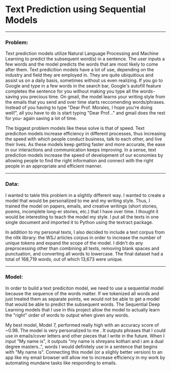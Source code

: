 # Text Prediction using Sequential Models

___

### Problem:
Text prediction models utilize Natural Language Processing and Machine Learning to predict the subsequent word(s) in a sentence. The user inputs a few words and the model predicts the words that are most likely to come after them. Text predicition models have a lot of use, depending on the industry and field they are employed in. They are quite ubiquitious and assist us on a daily basis, sometimes without us even realizing. If you go to Google and type in a few words in the search bar, Google's autofill feature completes the sentence for you without making you type all the words- saving you precious time. On gmail, the model learns your writing style from the emails that you send and over time starts reccomending words/phrases. Instead of you having to type "Dear Prof. Morales, I hope you're doing well!", all you have to do is start typing "Dear Prof..." and gmail does the rest for you- again saving a lot of time.

The biggest problem models like these solve is that of speed. Text prediciton models increase efficiency in different processes, thus increasing the speed with which people conduct business, talk to each other, and live their lives. As these models keep getting faster and more accurate, the ease in our interactions and communication keeps improving. In a sense, text prediction models increase the speed of development of our economies by allowing people to find the right information and connect with the right people in an appropriate and efficient manner.

___

### Data:
I wanted to takle this problem in a slightly different way. I wanted to create a model that would be personalized to me and my writing style. Thus, I trained the model on papers, emails, and creative writings (short stories, poems, incomplete long-er stories, etc.) that I have over time. I thought it would be interesting to teach the model my style. I put all the texts in one single document and imported it to Python using the textract package.

In addition to my personal texts, I also decided to include a text corpus from the nltk library: the WSJ articles corpus in order to increase the number of unique tokens and expand the scope of the model. I didn't do any preprocessing other than combining all texts, removing blank spaces and punctuation, and converting all words to lowercase. The final dataset had a total of 168,719 words, out of which 13,673 were unique.

___

### Model:
In order to build a text prediciton model, we need to use a sequential model because the sequence of the words matter. If we tokenized all words and just treated them as separate points, we would not be able to get a model that would be able to predict the subsequent words. The Sequential Deep Learning models that I use in this project allow the model to actually learn the "right" order of words to output when given any words.

My best model, Model 7, performed really high with an accuracy score of ~0.98. The model is very personalized to me . It outputs phrases that I could use in emails/cover letters and other pieces that I write in the future. When I input "My name is", it outputs "my name is shreyans kothari and i am a dual degree masters..", words I would definitely use in a sentence that begins with "My name is". Connecting this model (or a slighly better version) to an app like my email browser will allow me to increase efficiency in my work by automating mundane tasks like responding to emails.
